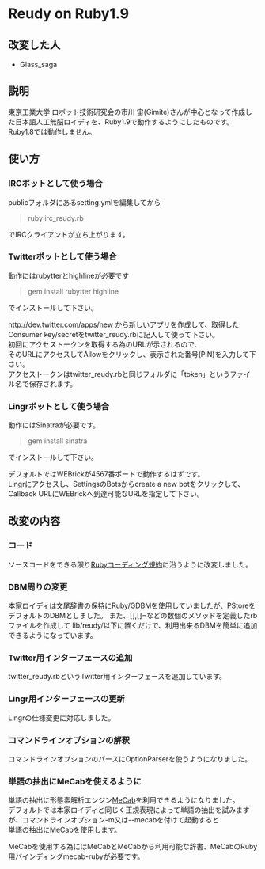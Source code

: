 # Reudy on Ruby1.9

## 改変した人

* Glass_saga

## 説明

東京工業大学 ロボット技術研究会の市川 宙(Gimite)さんが中心となって作成した日本語人工無脳ロイディを、Ruby1.9で動作するようにしたものです。  
Ruby1.8では動作しません。

## 使い方

### IRCボットとして使う場合
publicフォルダにあるsetting.ymlを編集してから  
>ruby irc_reudy.rb

でIRCクライアントが立ち上がります。
　
### Twitterボットとして使う場合
動作にはrubytterとhighlineが必要です
>gem install rubytter highline

でインストールして下さい。

http://dev.twitter.com/apps/new から新しいアプリを作成して、取得したConsumer key/secretをtwitter_reudy.rbに記入して使って下さい。<br>
初回にアクセストークンを取得する為のURLが示されるので、<br>
そのURLにアクセスしてAllowをクリックし、表示された番号(PIN)を入力して下さい。<br>
アクセストークンはtwitter_reudy.rbと同じフォルダに「token」というファイル名で保存されます。<br>
  
### Lingrボットとして使う場合
動作にはSinatraが必要です。 
>gem install sinatra

でインストールして下さい。 

デフォルトではWEBrickが4567番ポートで動作するはずです。 <br>
Lingrにアクセスし、SettingsのBotsからcreate a new botをクリックして、Callback URLにWEBrickへ到達可能なURLを指定して下さい。 <br>


## 改変の内容

### コード

ソースコードをできる限り[Rubyコーディング規約](http://shugo.net/ruby-codeconv/codeconv.html)に沿うように改変しました。  

### DBM周りの変更

本家ロイディは文尾辞書の保持にRuby/GDBMを使用していましたが、PStoreをデフォルトのDBMとしました。
また、[],[]=などの数個のメソッドを定義したrbファイルを作成して lib/reudy/以下に置くだけで、利用出来るDBMを簡単に追加できるようになっています。

### Twitter用インターフェースの追加

twitter_reudy.rbというTwitter用インターフェースを追加しています。   

### Lingr用インターフェースの更新
  
Lingrの仕様変更に対応しました。  
  
### コマンドラインオプションの解釈
コマンドラインオプションのパースにOptionParserを使うようになりました。  

### 単語の抽出にMeCabを使えるように
単語の抽出に形態素解析エンジン[MeCab](http://mecab.sourceforge.net/)を利用できるようになりました。  
デフォルトでは本家ロイディと同じく正規表現によって単語の抽出を試みますが、コマンドラインオプション-m又は--mecabを付けて起動すると  
単語の抽出にMeCabを使用します。  
  
MeCabを使用する為にはMeCabとMeCabから利用可能な辞書、MeCabのRuby用バインディングmecab-rubyが必要です。  
